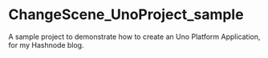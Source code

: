 # ChangeScene_UnoProject_sample
A sample project to demonstrate how to create an Uno Platform Application, for my Hashnode blog.
